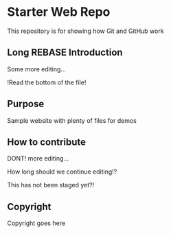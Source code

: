 # Starter Web Repo

This repository is for showing how Git and GitHub work

## Long REBASE Introduction

Some more editing...

!Read the bottom of the file!

## Purpose

Sample website with plenty of files for demos

## How to contribute

DONT! more editing...

How long should we continue editing!?

This has not been staged yet?!

## Copyright

Copyright goes here
